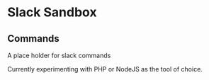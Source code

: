 # Slack Sandbox

## Commands

A place holder for slack commands

Currently experimenting with PHP or NodeJS as the tool of choice.
